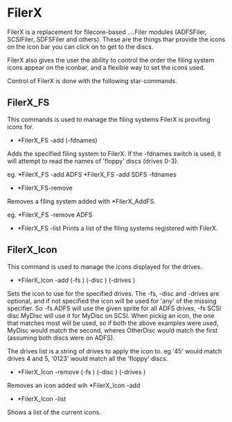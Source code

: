 # FilerX

FilerX is a replacement for filecore-based ....Filer modules (ADFSFiler, SCSIFiler, SDFSFiler and others). These are the things thar provide the icons on the icon bar you can click on to get to the discs.

FilerX also gives the user the ability to control the order the filing system icons appear on the iconbar, and a flexible way to set the icons used.

Control of FilerX is done with the following star-commands.

FilerX_FS
---------
This commands is used to manage the filing systems FilerX is provifing icons for.

- *FilerX_FS -add <FSName> (-fdnames)

Adds the specified filing system to FilerX. If the -fdnames switch is used, it will attempt to read the names of 'floppy' discs (drives 0-3).

eg.
*FilerX_FS -add ADFS
*FilerX_FS -add SDFS -fdnames

-  *FilerX_FS-remove <FSName>

Removes a filing system added with *FilerX_AddFS.

eg. *FilerX_FS -remove ADFS

-  *FilerX_FS -list
Prints a list of the filing systems registered with FilerX.

FilerX_Icon
-----------
This command is used to manage the icons displayed for the drives.

- *FilerX_Icon -add <sprite> (-fs <fsname>) (-disc <discname>) (-drives <drives list>)

Sets the icon to use for the specified drives. The -fs, -disc and -drives are optional, and if not specified the icon will be used for 'any' of the missing specifier. So -fs ADFS will use the given sprite for all ADFS drives, -fs SCSI disc MyDisc will use it for MyDisc on SCSI. When pickig an icon, the one that matches most will be used, so if both the above examples were used, MyDisc would match the second, wheres OtherDisc would match the first (assuming both discs were on ADFS).

The drives list is a string of drives to apply the icon to. eg '45' would match drives 4 and 5, '0123' would match all the 'floppy' discs.


- *FilerX_Icon -remove <sprite> (-fs <fsname>) (-disc <discname>) (-drives <drives list>)

Removes an icon added wih *FilerX_Icon -add

- *FilerX_Icon -list

Shows a list of the current icons.


